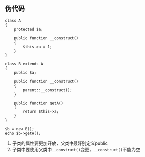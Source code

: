 
## 伪代码

```
class A
{
    protected $a;

    public function __construct()
    {
        $this->a = 1;
    }
}

class B extends A
{
    public $a;

    public function __construct()
    {
        parent::__construct();
    }

    public function getA()
    {
        return $this->a;
    }
}

$b = new B();
echo $b->getA();
```

1. 子类的属性要更加开放，父类中最好别定义public
2. 子类中要使用父类中`__construct()`变更，`__construct()`不能为空